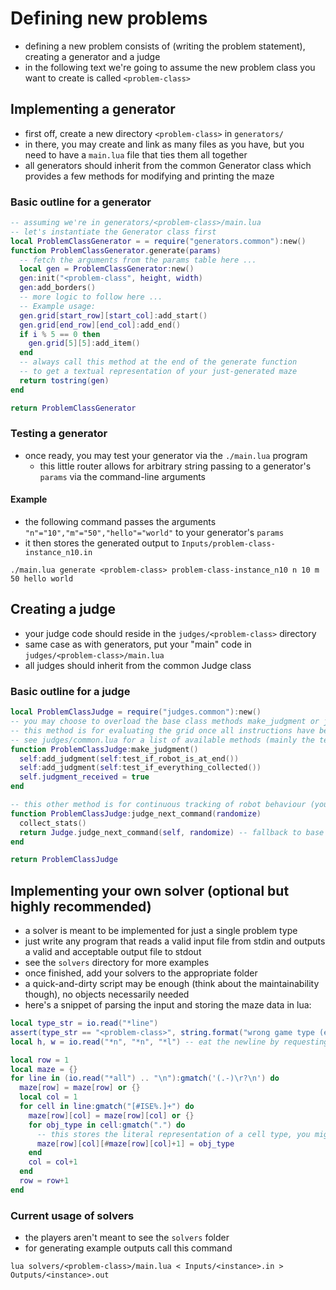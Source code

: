 # Defining new problems
- defining a new problem consists of (writing the problem statement), creating a generator and a judge
- in the following text we're going to assume the new problem class you want to create is called `<problem-class>`

## Implementing a generator
- first off, create a new directory `<problem-class>` in `generators/`
- in there, you may create and link as many files as you have, but you need to have a `main.lua` file that ties them all together
- all generators should inherit from the common Generator class which provides a few methods for modifying and printing the maze
### Basic outline for a generator
```lua
-- assuming we're in generators/<problem-class>/main.lua
-- let's instantiate the Generator class first
local ProblemClassGenerator = = require("generators.common"):new()
function ProblemClassGenerator.generate(params)
  -- fetch the arguments from the params table here ...
  local gen = ProblemClassGenerator:new()
  gen:init("<problem-class", height, width)
  gen:add_borders()
  -- more logic to follow here ...
  -- Example usage:
  gen.grid[start_row][start_col]:add_start()
  gen.grid[end_row][end_col]:add_end()
  if i % 5 == 0 then
    gen.grid[5][5]:add_item()
  end
  -- always call this method at the end of the generate function
  -- to get a textual representation of your just-generated maze
  return tostring(gen)
end

return ProblemClassGenerator
```
### Testing a generator
- once ready, you may test your generator via the `./main.lua` program
  - this little router allows for arbitrary string passing to a generator's `params` via the command-line arguments
#### Example
- the following command passes the arguments `"n"="10","m"="50","hello"="world"` to your generator's `params`
- it then stores the generated output to `Inputs/problem-class-instance_n10.in`
```
./main.lua generate <problem-class> problem-class-instance_n10 n 10 m 50 hello world
```

## Creating a judge
- your judge code should reside in the `judges/<problem-class>` directory
- same case as with generators, put your "main" code in `judges/<problem-class>/main.lua`
- all judges should inherit from the common Judge class
### Basic outline for a judge
```lua
local ProblemClassJudge = require("judges.common"):new()
-- you may choose to overload the base class methods make_judgment or judge_next_command
-- this method is for evaluating the grid once all instructions have been executed
-- see judges/common.lua for a list of available methods (mainly the tests)
function ProblemClassJudge:make_judgment()
  self:add_judgment(self:test_if_robot_is_at_end())
  self:add_judgment(self:test_if_everything_collected())
  self.judgment_received = true
end

-- this other method is for continuous tracking of robot behaviour (you may use it to collect stats as well)
function ProblemClassJudge:judge_next_command(randomize)
  collect_stats()
  return Judge.judge_next_command(self, randomize) -- fallback to base class method
end

return ProblemClassJudge
```
## Implementing your own solver (optional but highly recommended)
- a solver is meant to be implemented for just a single problem type
- just write any program that reads a valid input file from stdin and outputs a valid and acceptable output file to stdout
- see the `solvers` directory for more examples
- once finished, add your solvers to the appropriate folder
- a quick-and-dirty script may be enough (think about the maintainability though), no objects necessarily needed
- here's a snippet of parsing the input and storing the maze data in lua:
```lua
local type_str = io.read("*line")
assert(type_str == "<problem-class>", string.format("wrong game type (expected '<problem-class>', got '%s')", type_str))
local h, w = io.read("*n", "*n", "*l") -- eat the newline by requesting to read a line

local row = 1
local maze = {}
for line in (io.read("*all") .. "\n"):gmatch('(.-)\r?\n') do
  maze[row] = maze[row] or {}
  local col = 1
  for cell in line:gmatch("[#ISE%.]+") do
    maze[row][col] = maze[row][col] or {}
    for obj_type in cell:gmatch(".") do
      -- this stores the literal representation of a cell type, you might want to consider processing it in a different way
      maze[row][col][#maze[row][col]+1] = obj_type
    end
    col = col+1
  end
  row = row+1
end
```
### Current usage of solvers
- the players aren't meant to see the `solvers` folder
- for generating example outputs call this command
```
lua solvers/<problem-class>/main.lua < Inputs/<instance>.in > Outputs/<instance>.out
```
